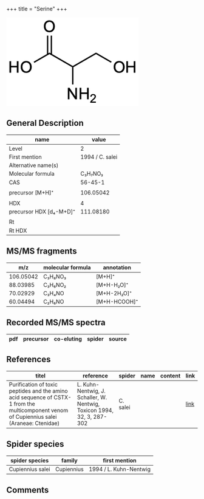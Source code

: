 +++
title = "Serine"
+++

![](/img/Serine.png)

## General Description

| name                    | value           |
|-------------------------|-----------------|
| Level                   | 2               |
| First mention           | 1994 / C. salei |
| Alternative name(s)     |                 |
| Molecular formula       | C₃H₇NO₃         |
| CAS                     | 56-45-1         |
|                         |                 |
| precursor [M+H]⁺        | 106.05042       |
|                         |                 |
| HDX                     | 4               |
| precursor HDX [d₄-M+D]⁺ | 111.08180       |
|                         |                 |
| Rt                      |                 |
| Rt HDX                  |                 |



## MS/MS fragments

| m/z       | molecular formula | annotation   |
|-----------|-------------------|--------------|
| 106.05042 | C₃H₈NO₃           | [M+H]⁺       |
| 88.03985  | C₃H₆NO₂           | [M+H-H₂O]⁺   |
| 70.02929  | C₃H₄NO            | [M+H-2H₂O]⁺  |
| 60.04494  | C₂H₆NO            | [M+H-HCOOH]⁺ |


## Recorded MS/MS spectra

| pdf | precursor | co-eluting | spider    | source                       |
|-----|-----------|------------|-----------|------------------------------|



## References

| titel  | reference | spider | name | content | link |
|--------|-----------|--------|------|---------|------|
| Purification of toxic peptides and the amino acid sequence of CSTX-1 from the multicomponent venom of Cupiennius salei (Araneae: Ctenidae) | L. Kuhn-Nentwig, J. Schaller, W. Nentwig, Toxicon 1994, 32, 3, 287-302 | C. salei |      |         | [link](https://doi.org/10.1016/0041-0101(94)90082-5) |


## Spider species

| spider species   | family     | first mention          |
|------------------|------------|------------------------|
| Cupiennius salei | Cupiennius | 1994 / L. Kuhn-Nentwig |

## Comments